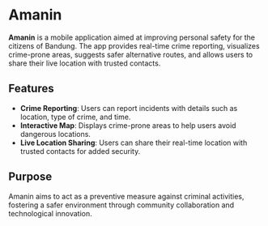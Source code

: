 # Amanin  
**Amanin** is a mobile application aimed at improving personal safety for the citizens of Bandung. The app provides real-time crime reporting, visualizes crime-prone areas, suggests safer alternative routes, and allows users to share their live location with trusted contacts.  

## Features  
- **Crime Reporting**: Users can report incidents with details such as location, type of crime, and time.  
- **Interactive Map**: Displays crime-prone areas to help users avoid dangerous locations.    
- **Live Location Sharing**: Users can share their real-time location with trusted contacts for added security.  

## Purpose  
Amanin aims to act as a preventive measure against criminal activities, fostering a safer environment through community collaboration and technological innovation.  

